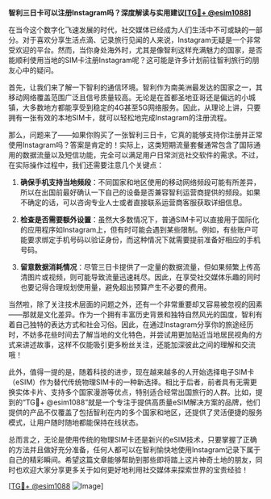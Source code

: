 **智利三日卡可以注册Instagram吗？深度解读与实用建议[[TG💪+ @esim1088](https://t.me/s/esim1088)]**

在当今这个数字化飞速发展的时代，社交媒体已经成为人们生活中不可或缺的一部分。对于喜欢分享生活点滴、记录旅行见闻的人来说，Instagram无疑是一个非常受欢迎的平台。然而，当你身处海外时，尤其是像智利这样充满魅力的国家，是否能顺利使用当地的SIM卡注册Instagram呢？这可能是许多计划前往智利旅行的朋友心中的疑问。

首先，让我们来了解一下智利的通信环境。智利作为南美洲最发达的国家之一，其移动网络覆盖范围广泛且信号质量较高。无论是在首都圣地亚哥还是偏远的小城镇，大多数地方都能享受到稳定的4G甚至5G网络服务。因此，从理论上讲，只要拥有一张有效的本地SIM卡，就可以轻松地完成Instagram的注册流程。

那么，问题来了——如果你购买了一张智利三日卡，它真的能够支持你注册并正常使用Instagram吗？答案是肯定的！实际上，这类短期流量套餐通常包含了国际通用的数据流量以及短信功能，完全可以满足用户日常浏览社交软件的需求。不过，在实际操作过程中，我们还需要注意几个关键点：

1. **确保手机支持当地频段**：不同国家和地区使用的移动网络频段可能有所差异，所以在出国前最好确认一下自己的设备是否兼容智利运营商提供的频段。如果不确定的话，可以咨询专业人士或者直接联系运营商客服获取详细信息。

2. **检查是否需要额外设置**：虽然大多数情况下，普通SIM卡可以直接用于国际化的应用程序如Instagram上，但有时可能会遇到某些限制。例如，有些账户可能要求绑定手机号码以验证身份，而这种情况下就需要提前准备好相应的手机号码。

3. **留意数据消耗情况**：尽管三日卡提供了一定量的数据流量，但如果频繁上传高清图片或视频，则可能导致流量迅速耗尽。因此，在享受社交媒体乐趣的同时也要记得合理规划使用量，避免超出预算产生不必要的费用。

当然啦，除了关注技术层面的问题之外，还有一个非常重要却又容易被忽视的因素——那就是文化差异。作为一个拥有丰富历史背景和独特自然风光的国度，智利有着自己独特的表达方式和社会习俗。因此，在通过Instagram分享你的旅途经历时，不妨多花些时间去了解当地的文化特色，并尝试用更加贴近当地居民视角的方式来讲述故事，这样不仅能吸引更多粉丝关注，还能加深彼此之间的理解和交流哦！

此外，值得一提的是，随着科技的进步，现在越来越多的人开始选择电子SIM卡（eSIM）作为替代传统物理SIM卡的一种新选择。相比于后者，前者具有无需更换实体卡片、支持多个国家漫游等优点，特别适合经常出国旅行的人群。比如，提到的“TG💪+ @esim1088”就是一个专注于提供高质量eSIM解决方案的品牌，他们提供的产品不仅覆盖了包括智利在内的多个国家和地区，还提供了灵活便捷的服务模式，让用户随时随地都能保持在线状态。

总而言之，无论是使用传统的物理SIM卡还是新兴的eSIM技术，只要掌握了正确的方法并且做好充分准备，任何人都可以在智利愉快地使用Instagram记录下属于自己的精彩瞬间。希望这篇文章能够帮助到那些即将踏上这片神奇土地的朋友，同时也欢迎大家分享更多关于如何更好地利用社交媒体来探索世界的宝贵经验！

[[TG💪+ @esim1088](https://t.me/s/esim1088) ![Image](https://i.postimg.cc/4NQfJmqS/Snipaste-2025-05-13-00-14-12.png)]